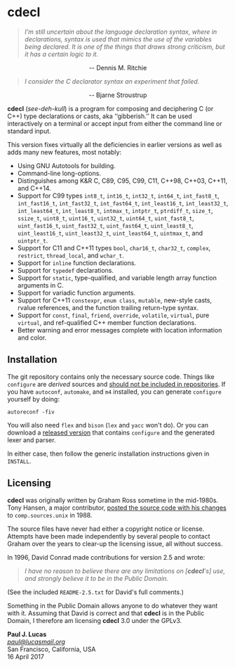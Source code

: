 # cdecl

> *I’m still uncertain about the language declaration syntax, where in
> declarations, syntax is used that mimics the use of the variables being
> declared.  It is one of the things that draws strong criticism, but it has a
> certain logic to it.*

<div style="text-align: center">
-- Dennis M. Ritchie
</div>
<p></p>

> *I consider the C declarator syntax an experiment that failed.*

<div style="text-align: center">
-- Bjarne Stroustrup
</div>
<p></p>

**cdecl** (_see-deh-kull_)
is a program for composing and deciphering C (or C++)
type declarations or casts, aka ‘‘gibberish.’’
It can be used interactively on a terminal or
accept input from either the command line or standard input.

This version fixes virtually all the deficiencies in earlier versions
as well as adds many new features,
most notably:

* Using GNU Autotools for building.
* Command-line long-options.
* Distinguishes among
  K&R C,
  C89,
  C95,
  C99,
  C11,
  C++98,
  C++03,
  C++11,
  and
  C++14.
* Support for C99 types
  `int8_t`,
  `int16_t`,
  `int32_t`,
  `int64_t`,
  `int_fast8_t`,
  `int_fast16_t`,
  `int_fast32_t`,
  `int_fast64_t`,
  `int_least16_t`,
  `int_least32_t`,
  `int_least64_t`,
  `int_least8_t`,
  `intmax_t`,
  `intptr_t`,
  `ptrdiff_t`,
  `size_t`,
  `ssize_t`,
  `uint8_t`,
  `uint16_t`,
  `uint32_t`,
  `uint64_t`,
  `uint_fast8_t`,
  `uint_fast16_t`,
  `uint_fast32_t`,
  `uint_fast64_t`,
  `uint_least8_t`,
  `uint_least16_t`,
  `uint_least32_t`,
  `uint_least64_t`,
  `uintmax_t`,
  and
  `uintptr_t`.
* Support for C11 and C++11 types
  `bool`,
  `char16_t`,
  `char32_t`,
  `complex`,
  `restrict`,
  `thread_local`,
  and
  `wchar_t`.
* Support for `inline` function declarations.
* Support for `typedef` declarations.
* Support for `static`, type-qualified, and variable length array
  function arguments in C.
* Support for variadic function arguments.
* Support for C++11
  `constexpr`,
  `enum class`,
  `mutable`,
  new-style casts,
  rvalue references,
  and
  the function trailing return-type syntax.
* Support for
  `const`,
  `final`,
  `friend`,
  `override`,
  `volatile`,
  `virtual`,
  pure `virtual`,
  and ref-qualified
  C++ member function declarations.
* Better warning and error messages
  complete with location information and color.

## Installation

The git repository contains only the necessary source code.
Things like `configure` are _derived_ sources and
[should not be included in repositories](http://stackoverflow.com/a/18732931).
If you have `autoconf`, `automake`, and `m4` installed,
you can generate `configure` yourself by doing:

    autoreconf -fiv

You will also need `flex` and `bison`
(`lex` and `yacc` won't do).
Or you can download a
[released version](https://github.com/paul-j-lucas/cdecl/releases)
that contains `configure`
and the generated lexer and parser.

In either case,
then follow the generic installation instructions given in `INSTALL`.

## Licensing

**cdecl** was originally written by Graham Ross
sometime in the mid-1980s.
Tony Hansen, a major contributor,
[posted the source code with his changes](https://groups.google.com/d/msg/comp.sources.unix/Y76scbXQQBk/MVrZZBG0nNwJ)
to `comp.sources.unix` in 1988.

The source files have never had either a copyright notice or license.
Attempts have been made independently by several people
to contact Graham over the years to clear-up the licensing issue,
all without success.

In 1996,
David Conrad made contributions for version 2.5 and wrote:

> *I have no reason to believe there are any limitations on [**cdecl**'s] use,
> and strongly believe it to be in the Public Domain.*

(See the included `README-2.5.txt` for David's full comments.)

Something in the Public Domain allows anyone to do whatever they want with it.
Assuming that David is correct
and that **cdecl** is in the Public Domain,
I therefore am licensing **cdecl** 3.0 under the GPLv3.

**Paul J. Lucas**  
*paul@lucasmail.org*  
San Francisco, California, USA  
16 April 2017
